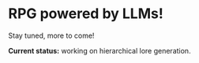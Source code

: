 # RPG powered by LLMs!

Stay tuned, more to come!

**Current status:** working on hierarchical lore generation.